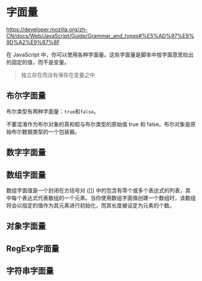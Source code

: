 # 字面量

https://developer.mozilla.org/zh-CN/docs/Web/JavaScript/Guide/Grammar_and_types#%E5%AD%97%E9%9D%A2%E9%87%8F

在 JavaScript 中，你可以使用各种字面量。这些字面量是脚本中按字面意思给出的固定的值，而不是变量。

> 独立存在而没有保存在变量之中

## 布尔字面量

布尔类型有两种字面量：`true`和`false`。

不要混淆作为布尔对象的真和假与布尔类型的原始值 true 和 false。布尔对象是原始布尔数据类型的一个包装器。



## 数字字面量







## 数组字面量

数组字面值是一个封闭在方括号对 ([]) 中的包含有零个或多个表达式的列表，其中每个表达式代表数组的一个元素。当你使用数组字面值创建一个数组时，该数组将会以指定的值作为其元素进行初始化，而其长度被设定为元素的个数。







## 对象字面量



## RegExp字面量



## 字符串字面量
